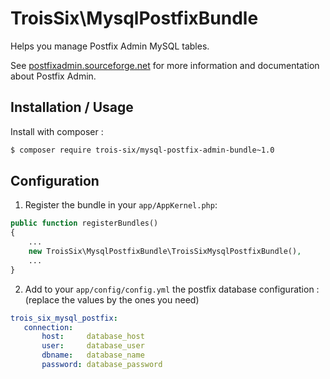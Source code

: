 TroisSix\MysqlPostfixBundle
========================================

Helps you manage Postfix Admin MySQL tables.

See [postfixadmin.sourceforge.net](http://postfixadmin.sourceforge.net/) for more information and documentation about Postfix Admin.

Installation / Usage
--------------------

Install with composer :

```sh
$ composer require trois-six/mysql-postfix-admin-bundle~1.0
```

Configuration
---------------

1. Register the bundle in your `app/AppKernel.php`:

```php
public function registerBundles()
{
    ...
    new TroisSix\MysqlPostfixBundle\TroisSixMysqlPostfixBundle(),
    ...
}
```

2. Add to your `app/config/config.yml` the postfix database configuration : (replace the values by the ones you need)

```yaml
trois_six_mysql_postfix:
   connection:
       host:     database_host
       user:     database_user
       dbname:   database_name
       password: database_password
```
